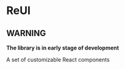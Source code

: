 # ReUI

## WARNING
**The library is in early stage of development**

A set of customizable React components
